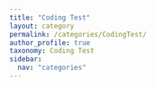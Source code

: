 ```yaml
---
title: "Coding Test"
layout: category
permalink: /categories/CodingTest/
author_profile: true
taxonomy: Coding Test
sidebar:
  nav: "categories"
---
```

